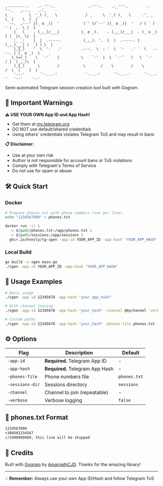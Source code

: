 ```
,---------.    .-_'''-.               .-'''-.    .-_'''-.        .-''-.   ,---.   .--.
\          \  '_( )_   \             / _     \  '_( )_   \     .'_ _   \  |    \  |  |
 `--.  ,---' |(_ o _)|  '           (`' )/`--' |(_ o _)|  '   / ( ` )   ' |  ,  \ |  |
    |   \    . (_,_)/___|          (_ o _).    . (_,_)/___|  . (_ o _)  | |  |\_ \|  |
    :_ _:    |  |  .-----.          (_,_). '.  |  |  .-----. |  (_,_)___| |  _( )_\  |
    (_I_)    '  \  '-   .'         .---.  \  : '  \  '-   .' '  \   .---. | (_ o _)  |
   (_(=)_)    \  `-'`   |          \    `-'  |  \  `-'`   |   \  `-'    / |  (_,_)\  |
    (_I_)      \        /           \       /    \        /    \       /  |  |    |  |
    '---'       `'-...-'             `-...-'      `'-...-'      `'-..-'   '--'    '--'
```

Semi-automated Telegram session creation tool built with Gogram.

## 🚨 Important Warnings

**⚠️ USE YOUR OWN App ID and App Hash!**

- Get them at [my.telegram.org](https://my.telegram.org/auth)
- DO NOT use default/shared credentials
- Using others' credentials violates Telegram ToS and may result in bans

**📋 Disclaimer:**

- Use at your own risk
- Author is not responsible for account bans or ToS violations
- Comply with Telegram's Terms of Service
- Do not use for spam or abuse

## 🛠 Quick Start

### Docker

```bash
# Prepare phones.txt with phone numbers (one per line)
echo "1234567890" > phones.txt

docker run -it \
  -v $(pwd)/phones.txt:/app/phones.txt \
  -v $(pwd)/sessions:/app/sessions \
  ghcr.io/hnnsly/tg-sgen -app-id YOUR_APP_ID -app-hash "YOUR_APP_HASH"
```

### Local Build

```bash
go build -o sgen main.go
./sgen -app-id YOUR_APP_ID -app-hash "YOUR_APP_HASH"
```

## 📖 Usage Examples

```bash
# Basic usage
./sgen -app-id 12345678 -app-hash "your_app_hash"

# With channel joining
./sgen -app-id 12345678 -app-hash "your_hash" -channel @mychannel -verbose

# Custom paths
./sgen -app-id 12345678 -app-hash "your_hash" -phones-file phones.txt -sessions-dir sessions
```

## ⚙️ Options

| Flag            | Description                     | Default      |
| --------------- | ------------------------------- | ------------ |
| `-app-id`       | **Required.** Telegram App ID   | -            |
| `-app-hash`     | **Required.** Telegram App Hash | -            |
| `-phones-file`  | Phone numbers file              | `phones.txt` |
| `-sessions-dir` | Sessions directory              | `sessions`   |
| `-channel`      | Channel to join (repeatable)    | -            |
| `-verbose`      | Verbose logging                 | `false`      |

## 📄 phones.txt Format

```txt
1234567890
+380501234567
//1999999999, this line will be skipped
```

## 🙏 Credits

Built with [Gogram](https://github.com/amarnathcjd/gogram) by [AmarnathCJD](https://github.com/AmarnathCJD). Thanks for the amazing library!

---

💡 **Remember:** Always use your own App ID/Hash and follow Telegram ToS
